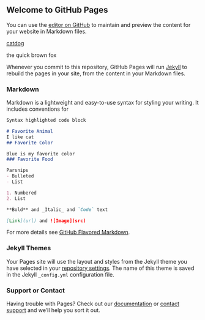 ## Welcome to GitHub Pages

You can use the [editor on GitHub](https://github.com/studentsatarts/ken/edit/master/README.md) to maintain and preview the content for your website in Markdown files.

[catdog](https://icatcare.org/app/uploads/2018/06/Layer-1704-1920x840.jpg)

the quick brown fox

Whenever you commit to this repository, GitHub Pages will run [Jekyll](https://jekyllrb.com/) to rebuild the pages in your site, from the content in your Markdown files.

### Markdown

Markdown is a lightweight and easy-to-use syntax for styling your writing. It includes conventions for

```markdown
Syntax highlighted code block

# Favorite Animal
I like cat
## Favorite Color

Blue is my favorite color
### Favorite Food

Parsnips
- Bulleted
- List

1. Numbered
2. List

**Bold** and _Italic_ and `Code` text

[Link](url) and ![Image](src)
```

For more details see [GitHub Flavored Markdown](https://guides.github.com/features/mastering-markdown/).

### Jekyll Themes

Your Pages site will use the layout and styles from the Jekyll theme you have selected in your [repository settings](https://github.com/studentsatarts/ken/settings). The name of this theme is saved in the Jekyll `_config.yml` configuration file.

### Support or Contact

Having trouble with Pages? Check out our [documentation](https://help.github.com/categories/github-pages-basics/) or [contact support](https://github.com/contact) and we’ll help you sort it out.
